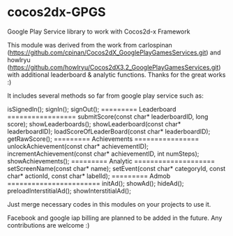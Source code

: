 # cocos2dx-GPGS
Google Play Service library to work with Cocos2d-x Framework

This module was derived from the work from carlospinan (https://github.com/cpinan/Cocos2dX_GooglePlayGamesServices.git) and howlryu (https://github.com/howlryu/Cocos2dX3.2_GooglePlayGamesServices.git) with additional leaderboard & analytic functions. Thanks for the great works :)

It includes several methods so far from google play service such as:

isSignedIn();
signIn();
signOut();
========= Leaderboard =================
submitScore(const char* leaderboardID, long score);
showLeaderboards();
showLeaderboard(const char* leaderboardID);
loadScoreOfLeaderBoard(const char* leaderboardID);
getRawScore();
========= Achievements ================
unlockAchievement(const char* achievementID);
incrementAchievement(const char* achievementID, int numSteps);
showAchievements();
========= Analytic ====================
setScreenName(const char* name);
setEvent(const char* categoryId, const char* actionId, const char* labelId);
========= Admob =======================
initAd();
showAd();
hideAd();
preloadInterstitialAd();
showInterstitialAd();

Just merge necessary codes in this modules on your projects to use it.

Facebook and google iap billing are planned to be added in the future. Any contributions are welcome :)